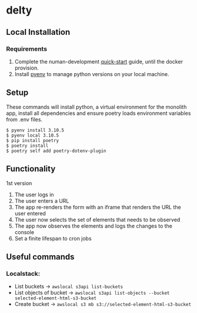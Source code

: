 # delty

## Local Installation

### Requirements

1. Complete the numan-development
   [quick-start](https://github.com/BeaNuman/numan-development#quickstart) guide, until
   the docker provision.
2. Install [pyenv](https://github.com/pyenv/pyenv-installer) to manage python versions
   on your local machine.

## Setup

These commands will install python, a virtual environment for the monolith app, install
all dependencies and ensure poetry loads environment variables from .env files.

```console
$ pyenv install 3.10.5
$ pyenv local 3.10.5
$ pip install poetry
$ poetry install
$ poetry self add poetry-dotenv-plugin
```

## Functionality

1st version

1. The user logs in
2. The user enters a URL
3. The app re-renders the form with an iframe that renders the URL the user entered
4. The user now selects the set of elements that needs to be observed
5. The app now observes the elements and logs the changes to the console
6. Set a finite lifespan to cron jobs

## Useful commands

### Localstack:

- List buckets -> `awslocal s3api list-buckets`
- List objects of bucket ->
  `awslocal s3api list-objects --bucket selected-element-html-s3-bucket`
- Create bucket -> `awslocal s3 mb s3://selected-element-html-s3-bucket`
